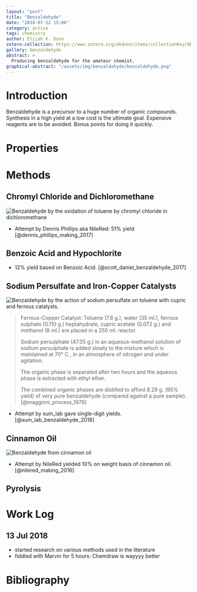 ```yaml
---
layout: "post"
title: "Benzaldehyde"
date: "2018-07-12 15:06"
category: active
tags: chemistry
author: Elijah K. Dunn
zotero-collection: https://www.zotero.org/ekdunn/items/collectionKey/9B757BAD
gallery: benzaldehyde
abstract: >
  Producing benzaldehyde for the amateur chemist.
graphical-abstract: "/assets/img/benzaldehyde/benzaldehyde.png"
---
```


# Introduction
Benzaldehyde is a precursor to a huge number of organic compounds. Synthesis in a high yield at a low cost is the ultimate goal. Expensive reagents are to be avoided. Bonus points for doing it quickly.

# Properties

# Methods

## Chromyl Chloride and Dichloromethane
![Benzaldehyde by the oxidation of toluene by chromyl chloride in dichloromethane]({{site.url}}/assets/img/benzaldehyde-etard.png)

- Attempt by Dennis Phillips aka NileRed: 51% yield [@dennis_phillips_making_2017]

## Benzoic Acid and Hypochlorite

- 12% yield based on Benzoic Acid. [@scott_daniel_benzaldehyde_2017]

## Sodium Persulfate and Iron-Copper Catalysts
![Benzaldehyde by the action of sodium persulfate on toluene with cupric and ferrous catalysts.]({{site.url}}/assets/img/benzaldehyde-persulfate.png)

> Ferrous-Copper Catalyst: Toluene (7.6 g.), water (35 ml.), ferrous sulphate (0.110 g.) heptahydrate, cupric acetate (0.072 g.) and methanol (8 ml.) are placed in a 250 ml. reactor.
>
> Sodium persulphate (47.05 g.) in an aqueous-methanol solution of sodium persulphate is added slowly to the mixture which is maintained at 70° C., in an atmosphere of nitrogen and under agitation.
>
> The organic phase is separated after two hours and the aqueous phase is extracted with ethyl ether.
>
> The combined organic phases are distilled to afford 8.29 g. (95% yield) of very pure benzaldehyde (compared against a pure sample). [@maggioni_process_1979]

- Attempt by sum_lab gave single-digit yields. [@sum_lab_benzaldehyde_2018]

## Cinnamon Oil
![Benzaldehyde from cinnamon oil]({{site.url}}/assets/img/benzaldehyde-cinnamaldehyde.png)

- Attempt by NileRed yielded 10% on weight basis of cinnamon oil. [@nilered_making_2016]

## Pyrolysis

# Work Log

## 13 Jul 2018
- started research on various methods used in the literature
- fiddled with Marvin for 5 hours: Chemdraw is wayyyy better

# Bibliography

<!--notes-->

<!--links-->
